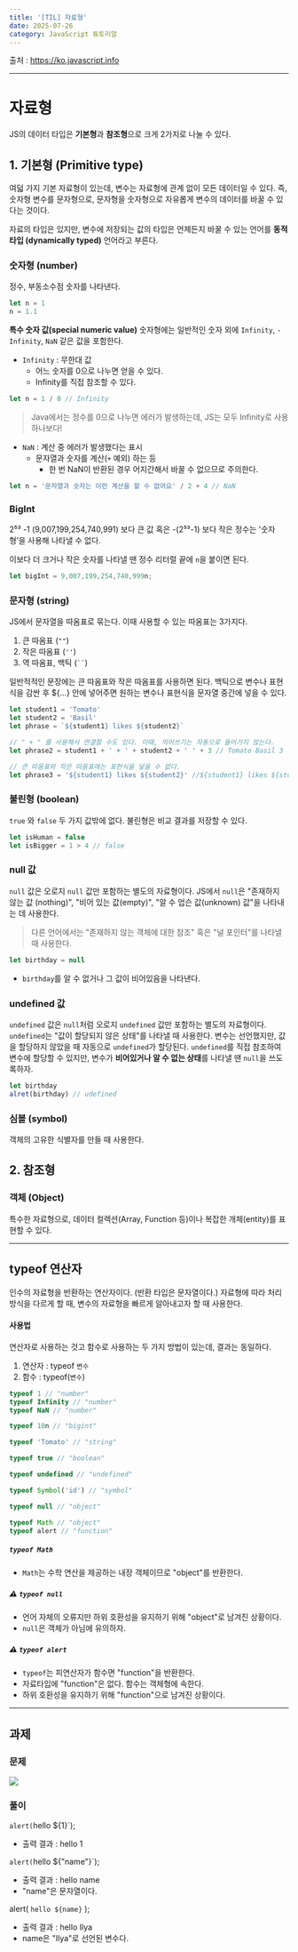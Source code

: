 ```yaml
---
title: '[TIL] 자료형'
date: 2025-07-26
category: JavaScript 튜토리얼
---
```


출처 : https://ko.javascript.info

---

# 자료형

JS의 데이터 타입은 **기본형**과 **참조형**으로 크게 2가지로 나눌 수 있다.

## 1. 기본형 (Primitive type)

여덟 가지 기본 자료형이 있는데, 변수는 자료형에 관계 없이 모든 데이터일 수 있다.
즉, 숫자형 변수를 문자형으로, 문자형을 숫자형으로 자유롭게 변수의 데이터를 바꿀 수 있다는 것이다.

자료의 타입은 있지만, 변수에 저장되는 값의 타입은 언제든지 바꿀 수 있는 언어를 **동적 타입 (dynamically typed)** 언어라고 부른다.

### 숫자형 (number)

정수, 부동소수점 숫자를 나타낸다.

```javascript
let n = 1
n = 1.1
```

**특수 숫자 값(special numeric value)**
숫자형에는 일반적인 숫자 외에 `Infinity`, `-Infinity`, `NaN` 같은 값을 포함한다.

- `Infinity` : 무한대 값
  - 어느 숫자를 0으로 나누면 얻을 수 있다.
  - Infinity를 직접 참조할 수 있다.

```javascript
let n = 1 / 0 // Infinity
```

> Java에서는 정수를 0으로 나누면 에러가 발생하는데, JS는 모두 Infinity로 사용하나보다!

- `NaN` : 계산 중 에러가 발생했다는 표시
  - 문자열과 숫자를 계산(`+` 예외) 하는 등
    - 한 번 NaN이 반환된 경우 어지간해서 바꿀 수 없으므로 주의한다.

```javascript
let n = '문자열과 숫자는 이런 계산을 할 수 없어요' / 2 + 4 // NaN
```

### BigInt

2⁵³</sup> -1 (9,007,199,254,740,991) 보다 큰 값
혹은 -(2⁵³-1) 보다 작은 정수는 '숫자형’을 사용해 나타낼 수 없다.

이보다 더 크거나 작은 숫자를 나타낼 땐 정수 리터럴 끝에 `n`을 붙이면 된다.

```javascript
let bigInt = 9,007,199,254,740,999n;
```

### 문자형 (string)

JS에서 문자열을 따옴표로 묶는다. 이때 사용할 수 있는 따옴표는 3가지다.

1. 큰 따옴표 (`""`)
2. 작은 따옴표 (`''`)
3. 역 따옴표, 백틱 (` `` `)

일반적적인 문장에는 큰 따옴표와 작은 따옴표를 사용하면 된다.
백틱으로 변수나 표현식을 감싼 후 ${...} 안에 넣어주면 원하는 변수나 표현식을 문자열 중간에 넣을 수 있다.

```javascript
let student1 = 'Tomato'
let student2 = 'Basil'
let phrase = `${student1} likes ${student2}`

// " + " 를 사용해서 연결할 수도 있다. 이때, 띄어쓰기는 자동으로 들어가지 않는다.
let phrase2 = student1 + ' + ' + student2 + ' ' + 3 // Tomato Basil 3

// 큰 따옴표와 작은 따옴표에는 표현식을 넣을 수 없다.
let phrase3 = '${student1} likes ${student2}' //${student1} likes ${student2}
```

### 불린형 (boolean)

`true` 와 `false` 두 가지 값밖에 없다.
불린형은 비교 결과를 저장할 수 있다.

```javascript
let isHuman = false
let isBigger = 1 > 4 // false
```

### null 값

`null` 값은 오로지 `null` 값만 포함하는 별도의 자료형이다.
JS에서 `null`은 "존재하지 않는 값 (nothing)", "비어 있는 값(empty)", "알 수 업슨 값(unknown) 값"을 나타내는 데 사용한다.

> 다른 언어에서는 "존재하지 않는 객체에 대한 참조" 혹은 "널 포인터"를 나타낼 때 사용한다.

```javascript
let birthday = null
```

- `birthday`를 알 수 없거나 그 값이 비어있음을 나타낸다.

### undefined 값

`undefined` 값은 `null`처럼 오로지 `undefined` 값만 포함하는 별도의 자료형이다.
`undefined`는 "값이 할당되지 않은 상태"를 나타낼 때 사용한다.
변수는 선언했지만, 값을 할당하지 않았을 때 자동으로 `undefined`가 할당된다.
`undefined`를 직접 참조하여 변수에 할당할 수 있지만, 변수가 **비어있거나 알 수 없는 상태**를 나타낼 땐 `null`을 쓰도록하자.

```javascript
let birthday
alret(birthday) // udefined
```

### 심볼 (symbol)

객체의 고유한 식별자를 만들 때 사용한다.

## 2. 참조형

### 객체 (Object)

특수한 자료형으로, 데이터 컬렉션(Array, Function 등)이나 복잡한 개체(entity)를 표현할 수 있다.

---

## typeof 연산자

인수의 자료형을 반환하는 연산자이다. (반환 타입은 문자열이다.)
자료형에 따라 처리 방식을 다르게 할 때, 변수의 자료형을 빠르게 알아내고자 할 때 사용한다.

#### 사용법

연산자로 사용하는 것고 함수로 사용하는 두 가지 방법이 있는데, 결과는 동일하다.

1. 연산자 : typeof `변수`
2. 함수 : typeof(`변수`)

```javascript
typeof 1 // "number"
typeof Infinity // "number"
typeof NaN // "number"

typeof 10n // "bigint"

typeof 'Tomato' // "string"

typeof true // "boolean"

typeof undefined // "undefined"

typeof Symbol('id') // "symbol"

typeof null // "object"

typeof Math // "object"
typeof alert // "function"
```

>

##### `typeof Math`

- `Math`는 수학 연산을 제공하는 내장 객체이므로 "object"를 반환한다.

##### ⚠️ `typeof null`

- 언어 자체의 오류지만 하위 호환성을 유지하기 위해 "object"로 남겨진 상황이다.
- `null`은 객체가 아님에 유의하자.

##### ⚠️ `typeof alert`

- `typeof`는 피연산자가 함수면 "function"을 반환한다.
- 자료타입에 "function"은 없다. 함수는 객체형에 속한다.
- 하위 호환성을 유지하기 위해 "function"으로 남겨진 상황이다.

---

## 과제

### 문제

![](https://velog.velcdn.com/images/decollzoq/post/c40ba802-a8bc-4f69-82d5-8e2cce670260/image.png)

### 풀이

`alert(`hello ${1}`);

- 출력 결과 : hello 1

`alert(`hello ${"name"}`);

- 출력 결과 : hello name
- "name"은 문자열이다.

alert( `hello ${name}` );

- 출력 결과 : hello Ilya
- name은 "Ilya"로 선언된 변수다.
